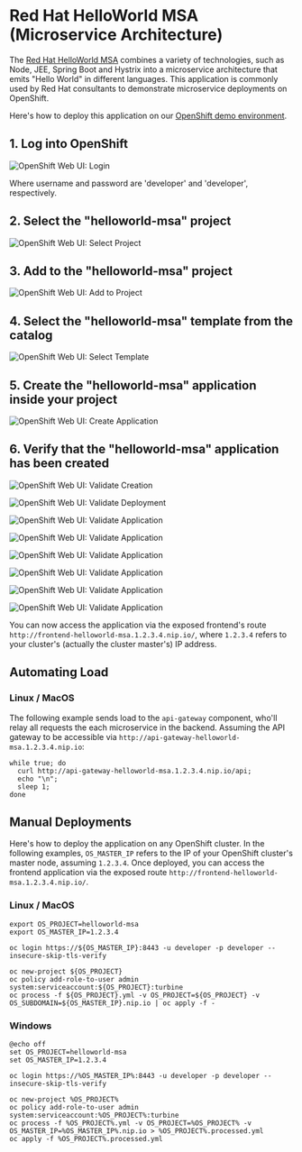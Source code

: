 # Red Hat HelloWorld MSA (Microservice Architecture)

The [Red Hat HelloWorld MSA](https://github.com/redhat-helloworld-msa/helloworld-msa) combines a variety of technologies, such as Node, JEE, Spring Boot and Hystrix into a microservice architecture that emits "Hello World" in different languages. This application is commonly used by Red Hat consultants to demonstrate microservice deployments on OpenShift.

Here's how to deploy this application on our [OpenShift demo environment](https://github.com/dynatrace-innovationlab/openshift-demo-environment).

## 1. Log into OpenShift

![OpenShift Web UI: Login](https://github.com/dynatrace-innovationlab/openshift-demo-environment/raw/images/openshift-web-ui-login.png)

Where username and password are 'developer' and 'developer', respectively.

## 2. Select the "helloworld-msa" project

![OpenShift Web UI: Select Project](https://github.com/dynatrace-innovationlab/openshift-demo-environment/raw/images/openshift-web-ui-helloworld-msa-1.png)

## 3. Add to the "helloworld-msa" project

![OpenShift Web UI: Add to Project](https://github.com/dynatrace-innovationlab/openshift-demo-environment/raw/images/openshift-web-ui-helloworld-msa-2.png)

## 4. Select the "helloworld-msa" template from the catalog

![OpenShift Web UI: Select Template](https://github.com/dynatrace-innovationlab/openshift-demo-environment/raw/images/openshift-web-ui-helloworld-msa-3.png)

## 5. Create the "helloworld-msa" application inside your project

![OpenShift Web UI: Create Application](https://github.com/dynatrace-innovationlab/openshift-demo-environment/raw/images/openshift-web-ui-helloworld-msa-4.png)

## 6. Verify that the "helloworld-msa" application has been created

![OpenShift Web UI: Validate Creation](https://github.com/dynatrace-innovationlab/openshift-demo-environment/raw/images/openshift-web-ui-helloworld-msa-5.png)

![OpenShift Web UI: Validate Deployment](https://github.com/dynatrace-innovationlab/openshift-demo-environment/raw/images/openshift-web-ui-helloworld-msa-6.png)

![OpenShift Web UI: Validate Application](https://github.com/dynatrace-innovationlab/openshift-demo-environment/raw/images/openshift-web-ui-helloworld-msa-7.png)

![OpenShift Web UI: Validate Application](https://github.com/dynatrace-innovationlab/openshift-demo-environment/raw/images/openshift-web-ui-helloworld-msa-8.png)

![OpenShift Web UI: Validate Application](https://github.com/dynatrace-innovationlab/openshift-demo-environment/raw/images/openshift-web-ui-helloworld-msa-9.png)

![OpenShift Web UI: Validate Application](https://github.com/dynatrace-innovationlab/openshift-demo-environment/raw/images/openshift-web-ui-helloworld-msa-10.png)

![OpenShift Web UI: Validate Application](https://github.com/dynatrace-innovationlab/openshift-demo-environment/raw/images/openshift-web-ui-helloworld-msa-11.png)

![OpenShift Web UI: Validate Application](https://github.com/dynatrace-innovationlab/openshift-demo-environment/raw/images/openshift-web-ui-helloworld-msa-12.png)

You can now access the application via the exposed frontend's route `http://frontend-helloworld-msa.1.2.3.4.nip.io/`, where `1.2.3.4` refers to your cluster's (actually the cluster master's) IP address.

## Automating Load

### Linux / MacOS

The following example sends load to the `api-gateway` component, who'll relay all requests the each microservice in the backend. Assuming the API gateway to be accessible via `http://api-gateway-helloworld-msa.1.2.3.4.nip.io`:

```
while true; do
  curl http://api-gateway-helloworld-msa.1.2.3.4.nip.io/api;
  echo "\n";
  sleep 1;
done
```

## Manual Deployments

Here's how to deploy the application on any OpenShift cluster. In the following examples, `OS_MASTER_IP` refers to the IP of your OpenShift cluster's master node, assuming `1.2.3.4`. Once deployed, you can access the frontend application via the exposed route `http://frontend-helloworld-msa.1.2.3.4.nip.io/`.

### Linux / MacOS

```
export OS_PROJECT=helloworld-msa
export OS_MASTER_IP=1.2.3.4

oc login https://${OS_MASTER_IP}:8443 -u developer -p developer --insecure-skip-tls-verify

oc new-project ${OS_PROJECT}
oc policy add-role-to-user admin system:serviceaccount:${OS_PROJECT}:turbine
oc process -f ${OS_PROJECT}.yml -v OS_PROJECT=${OS_PROJECT} -v OS_SUBDOMAIN=${OS_MASTER_IP}.nip.io | oc apply -f -
```

### Windows

```
@echo off
set OS_PROJECT=helloworld-msa
set OS_MASTER_IP=1.2.3.4
 
oc login https://%OS_MASTER_IP%:8443 -u developer -p developer --insecure-skip-tls-verify
 
oc new-project %OS_PROJECT%
oc policy add-role-to-user admin system:serviceaccount:%OS_PROJECT%:turbine
oc process -f %OS_PROJECT%.yml -v OS_PROJECT=%OS_PROJECT% -v OS_MASTER_IP=%OS_MASTER_IP%.nip.io > %OS_PROJECT%.processed.yml
oc apply -f %OS_PROJECT%.processed.yml
```
